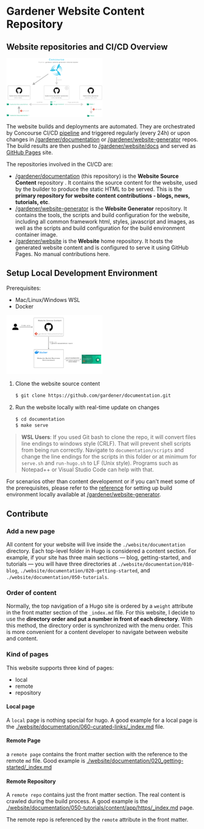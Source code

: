 # Gardener Website Content Repository

## Website repositories and CI/CD Overview

<img style="width:50%" src="images/overview.svg">

The website builds and deployments are automated. They are orchestrated by Concourse CI/CD [pipeline](https://concourse.ci.gardener.cloud/teams/gardener/pipelines/gardener-website-generator-master) and triggered regularly (every 24h) or upon changes in [/gardener/documentation](https://github.com/gardener/documentation) or [/gardener/website-generator](https://github.com/gardener/website-generator) repos. The build results are then pushed to [/gardener/website/docs](https://github.com/gardener/website/tree/master/docs) and served as [GitHub Pages](https://pages.github.com/) site.


The repositories involved in the CI/CD are:
- [/gardener/documentation](https://github.com/gardener/documentation/) (this repository) is the **Website Source Content** repository . It contains the source content for the website, used by the builder to produce the static HTML to be served. This is the **primary repository for website content contributions - blogs, news, tutorials, etc**.
- [/gardener/website-generator](https://github.com/gardener/website-generator) is the **Website Generator** repository. It contains the tools, the scripts and build configuration for the website, including all common framework html, styles, javascript and images, as well as the scripts and build configuration for the build environment container image.
- [/gardener/website](https://github.com/gardener/website/) is the **Website** home repository. It hosts the generated website content and is configured to serve it using GitHub Pages. No manual contributions here.


## Setup Local Development Environment 

Prerequisites:
- Mac/Linux/Windows WSL
- Docker

<img style="width:50%"  src="images/local-setup.svg">

1. Clone the website source content
   ```sh
   $ git clone https://github.com/gardener/documentation.git
   ```
1. Run the website locally with real-time update on changes
   ```sh
   $ cd documentation
   $ make serve
   ```
> **WSL Users**: If you used Git bash to clone the repo, it will convert files line endings to windows style (CRLF). That will prevent shell scripts from being run correctly. Navigate to `documentation/scripts` and change the line endings for the scripts in this folder or at minimum for `serve.sh` and `run-hugo.sh` to LF (Unix style). Programs such as Notepad++ or Visual Studio Code can help with that.

For scenarios other than content developemnt or if you can't meet some of the prerequisites, please refer to the [reference](https://github.com/gardener/website-generator#build-locally) for setting up build environment locally available at [/gardener/website-generator](https://github.com/gardener/website-generator).


## Contribute

### Add a new page

All content for your website will live inside the `./website/documentation` directory. Each top-level folder in Hugo is considered a 
content section. For example, if your site has three main sections — blog, getting-started, and tutorials — you will have 
three directories at `./website/documentation/010-blog`, `./website/documentation/020-getting-started`, and `./website/documentation/050-tutorials`.

### Order of content
Normally, the top navigation of a Hugo site is ordered by a `weight` attribute in the front matter section of the `_index.md`
file. For this website, I decide to use the **directory order and put a number in front of each directory**. With this
method, the directory order is synchronized with the menu order. This is more convenient for a content developer 
to navigate between website and content.


### Kind of pages
This website supports three kind of pages:

 - local
 - remote
 - repository
 
 
#### Local page
A `local` page is nothing special for hugo. A good example for a local page is 
the [./website/documentation/060-curated-links/_index.md](./website/documentation/060-curated-links/_index.md) file.



#### Remote Page
a `remote page` contains the front matter section with the reference to the remote `md` file.
Good example is [./website/documentation/020_getting-started/_index.md](./website/documentation/020_getting-started/_index.md)


#### Remote Repository
A `remote repo` contains just the front matter section. The real content is crawled during the build process.
A good example is the [./website/documentation/050-tutorials/content/app/https/_index.md](./website/documentation/050-tutorials/content/app/https/_index.md) page. 

The remote repo is referenced by the `remote` attribute in the front matter.
